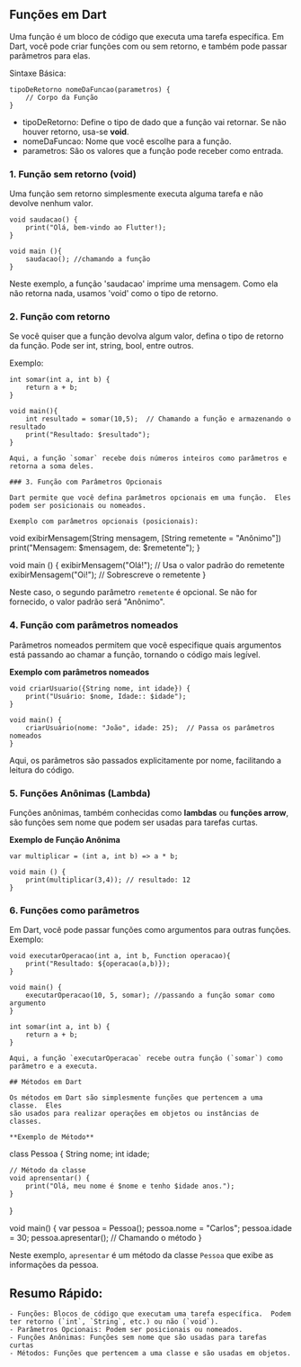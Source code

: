 ## Funções em Dart

Uma função é um bloco de código que executa uma tarefa específica.  Em Dart, você pode criar funções com ou sem retorno, e também pode passar parâmetros para elas.

Sintaxe Básica:
```
tipoDeRetorno nomeDaFuncao(parametros) {
    // Corpo da Função
}
```
- tipoDeRetorno: Define o tipo de dado que a função vai retornar.  Se não houver retorno, usa-se **void**.
- nomeDaFuncao: Nome que você escolhe para a função.
- parametros: São os valores que a função pode receber como entrada.

### 1. Função sem retorno (void)

Uma função sem retorno simplesmente executa alguma tarefa e não devolve nenhum valor.
```
void saudacao() {
    print("Olá, bem-vindo ao Flutter!);
}

void main (){
    saudacao(); //chamando a função
}
```
Neste exemplo, a função 'saudacao' imprime uma mensagem.  Como ela não retorna nada, usamos 'void' como o tipo de retorno.

### 2. Função com retorno

Se você quiser que a função devolva algum valor, defina o tipo de retorno da função.  Pode ser int, string, bool, entre outros.

Exemplo:
```
int somar(int a, int b) {
    return a + b;
}

void main(){
    int resultado = somar(10,5);  // Chamando a função e armazenando o resultado
    print("Resultado: $resultado");
}

Aqui, a função `somar` recebe dois números inteiros como parâmetros e retorna a soma deles.

### 3. Função com Parâmetros Opcionais

Dart permite que você defina parâmetros opcionais em uma função.  Eles podem ser posicionais ou nomeados.

Exemplo com parâmetros opcionais (posicionais):

```
void exibirMensagem(String mensagem, [String remetente = "Anônimo"])
    print("Mensagem: $mensagem, de: $remetente");
}

void main () {
    exibirMensagem("Olá!");  // Usa o valor padrão do remetente
    exibirMensagem("Oi!"); // Sobrescreve o remetente
}

Neste caso, o segundo parâmetro `remetente` é opcional.  Se não for fornecido, o valor padrão será "Anônimo".

### 4. Função com parâmetros nomeados

Parâmetros nomeados permitem que você especifique quais argumentos está passando ao chamar a função, tornando o código mais legível.

**Exemplo com parâmetros nomeados**
```
void criarUsuario({String nome, int idade}) {
    print("Usuário: $nome, Idade:: $idade");
}

void main() {
    criarUsuário(nome: "João", idade: 25);  // Passa os parâmetros nomeados
}
```
Aqui, os parâmetros são passados explicitamente por nome, facilitando a leitura do código.

### 5. Funções Anônimas (Lambda)

Funções anônimas, também conhecidas como **lambdas** ou **funções arrow**, são funções sem nome que podem ser usadas para tarefas curtas.

**Exemplo de Função Anônima**
```
var multiplicar = (int a, int b) => a * b;

void main () {
    print(multiplicar(3,4)); // resultado: 12
}
```

### 6. Funções como parâmetros

Em Dart, você pode passar funções como argumentos para outras funções.
Exemplo:
```
void executarOperacao(int a, int b, Function operacao){
    print("Resultado: ${operacao(a,b)});
}

void main() {
    executarOperacao(10, 5, somar); //passando a função somar como argumento
}

int somar(int a, int b) {
    return a + b;
}

Aqui, a função `executarOperacao` recebe outra função (`somar`) como parâmetro e a executa.

## Métodos em Dart

Os métodos em Dart são simplesmente funções que pertencem a uma classe.  Eles
são usados para realizar operações em objetos ou instâncias de classes.

**Exemplo de Método**
```
class Pessoa { 
    String nome;
    int idade;

    // Método da classe
    void aprensentar() {
        print("Olá, meu nome é $nome e tenho $idade anos.");
    }
}

void main() {
    var pessoa = Pessoa();
    pessoa.nome = "Carlos";
    pessoa.idade = 30;
    pessoa.apresentar(); // Chamando o método
}

Neste exemplo, `apresentar` é um método da classe `Pessoa` que exibe as informações da pessoa.

## Resumo Rápido:
    - Funções: Blocos de código que executam uma tarefa específica.  Podem ter retorno (`int`, `String`, etc.) ou não (`void`).
    - Parâmetros Opcionais: Podem ser posicionais ou nomeados.
    - Funções Anônimas: Funções sem nome que são usadas para tarefas curtas
    - Métodos: Funções que pertencem a uma classe e são usadas em objetos.